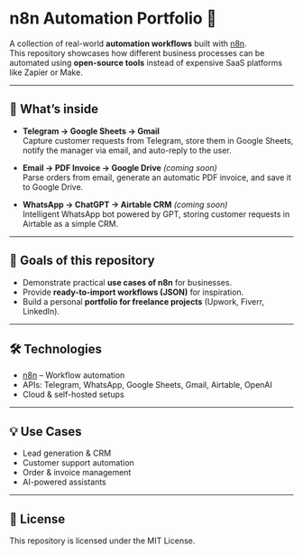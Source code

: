 # n8n Automation Portfolio 🚀

A collection of real-world **automation workflows** built with [n8n](https://n8n.io/).  
This repository showcases how different business processes can be automated using **open-source tools** instead of expensive SaaS platforms like Zapier or Make.  

---

## 🌟 What’s inside
- **Telegram → Google Sheets → Gmail**  
  Capture customer requests from Telegram, store them in Google Sheets, notify the manager via email, and auto-reply to the user.  

- **Email → PDF Invoice → Google Drive** *(coming soon)*  
  Parse orders from email, generate an automatic PDF invoice, and save it to Google Drive.  

- **WhatsApp → ChatGPT → Airtable CRM** *(coming soon)*  
  Intelligent WhatsApp bot powered by GPT, storing customer requests in Airtable as a simple CRM.  

---

## 🎯 Goals of this repository
- Demonstrate practical **use cases of n8n** for businesses.  
- Provide **ready-to-import workflows (JSON)** for inspiration.  
- Build a personal **portfolio for freelance projects** (Upwork, Fiverr, LinkedIn).  

---

## 🛠️ Technologies
- [n8n](https://n8n.io/) – Workflow automation  
- APIs: Telegram, WhatsApp, Google Sheets, Gmail, Airtable, OpenAI  
- Cloud & self-hosted setups  

---

## 💡 Use Cases
- Lead generation & CRM  
- Customer support automation  
- Order & invoice management  
- AI-powered assistants  

---

## 📜 License
This repository is licensed under the MIT License.
